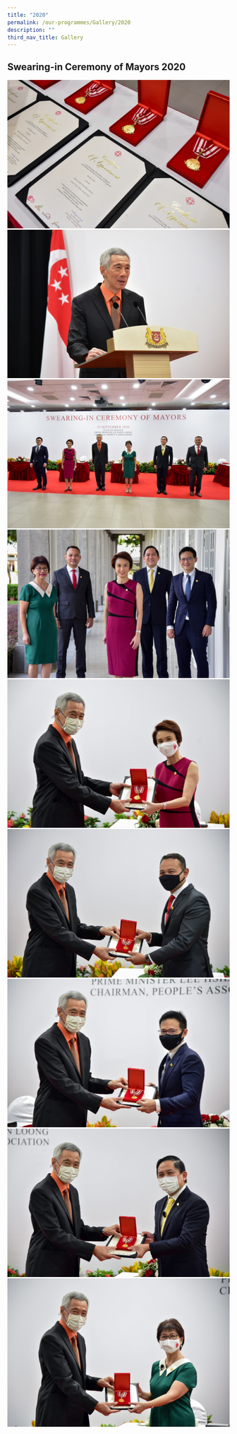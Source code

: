 ```yaml
---
title: "2020"
permalink: /our-programmes/Gallery/2020
description: ""
third_nav_title: Gallery
---
```

## Swearing-in Ceremony of Mayors 2020
![Swearing in ceremony of mayors 2020](/images/CDC%20Gallery/Swearing%20In%20of%20Mayors%202020/11.jpg)
![Swearing in ceremony of mayors 2020](/images/CDC%20Gallery/Swearing%20In%20of%20Mayors%202020/14.jpg)![Swearing in ceremony of mayors 2020](/images/CDC%20Gallery/Swearing%20In%20of%20Mayors%202020/13.jpg)
![Swearing in ceremony of mayors 2020](/images/CDC%20Gallery/Swearing%20In%20of%20Mayors%202020/16.jpg)![Swearing in ceremony of mayors 2020](/images/CDC%20Gallery/Swearing%20In%20of%20Mayors%202020/18.jpg)
![Swearing in ceremony of mayors 2020](/images/CDC%20Gallery/Swearing%20In%20of%20Mayors%202020/121.jpg)![Swearing in ceremony of mayors 2020](/images/CDC%20Gallery/Swearing%20In%20of%20Mayors%202020/10.jpg)![Swearing in ceremony of mayors 2020](/images/CDC%20Gallery/Swearing%20In%20of%20Mayors%202020/111.jpg)![Swearing in ceremony of mayors 2020](/images/CDC%20Gallery/Swearing%20In%20of%20Mayors%202020/19.jpg)